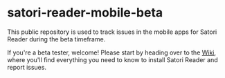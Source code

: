 # satori-reader-mobile-beta
This public repository is used to track issues in the mobile apps for Satori Reader during the beta timeframe.

If you're a beta tester, welcome! Please start by heading over to the [Wiki](https://github.com/brianrak/satori-reader-mobile-beta/wiki), where you'll find everything you need to know to install Satori Reader and report issues.
